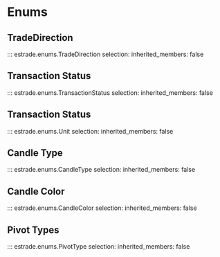 # Enums

## TradeDirection

::: estrade.enums.TradeDirection
    selection:
        inherited_members: false
        
## Transaction Status

::: estrade.enums.TransactionStatus
    selection:
        inherited_members: false
        
## Transaction Status

::: estrade.enums.Unit
    selection:
        inherited_members: false
        
        
## Candle Type

::: estrade.enums.CandleType
    selection:
        inherited_members: false
        
## Candle Color

::: estrade.enums.CandleColor
    selection:
        inherited_members: false
        
        
## Pivot Types

::: estrade.enums.PivotType
    selection:
        inherited_members: false